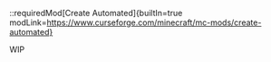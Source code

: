 [comment]: <> (::requiredMod[CreateAutomated]{builtIn=true modLink=https://www.curseforge.com/minecraft/mc-mods/create-automated})
[comment]: <> (::requiredMod[Create Automated]{builtIn=false modLink=https://www.curseforge.com/minecraft/mc-mods/create-automated requiredMod=ContentTweaker requiredModLink=https://www.curseforge.com/minecraft/mc-mods/contenttweaker})
::requiredMod[Create Automated]{builtIn=true modLink=https://www.curseforge.com/minecraft/mc-mods/create-automated}

WIP